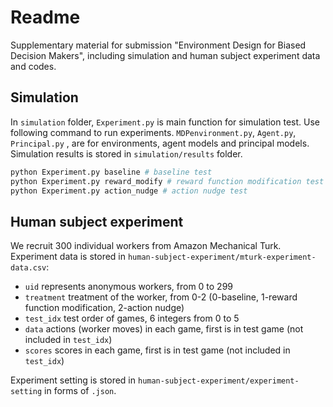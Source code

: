 # Readme

Supplementary material for submission "Environment Design for Biased Decision Makers", including simulation and human subject experiment data and codes.



## Simulation

In `simulation` folder, `Experiment.py` is main function for simulation test. Use following command to run experiments. `MDPenvironment.py`, `Agent.py`, `Principal.py` , are for environments, agent models and principal models. Simulation results is stored in `simulation/results` folder.

```python
python Experiment.py baseline # baseline test
python Experiment.py reward_modify # reward function modification test
python Experiment.py action_nudge # action nudge test
```



## Human subject experiment

We recruit 300 individual workers from Amazon Mechanical Turk. Experiment data is stored in `human-subject-experiment/mturk-experiment-data.csv`:

-    `uid` represents anonymous workers, from 0 to 299
-    `treatment` treatment of the worker, from 0-2 (0-baseline, 1-reward function modification, 2-action nudge)
-   `test_idx` test order of games, 6 integers from 0 to 5 
-   `data` actions (worker moves) in each game, first is in test game (not included in `test_idx`)
-   `scores` scores in each game, first is in test game (not included in `test_idx`)

Experiment setting is stored in `human-subject-experiment/experiment-setting` in forms of `.json`.
